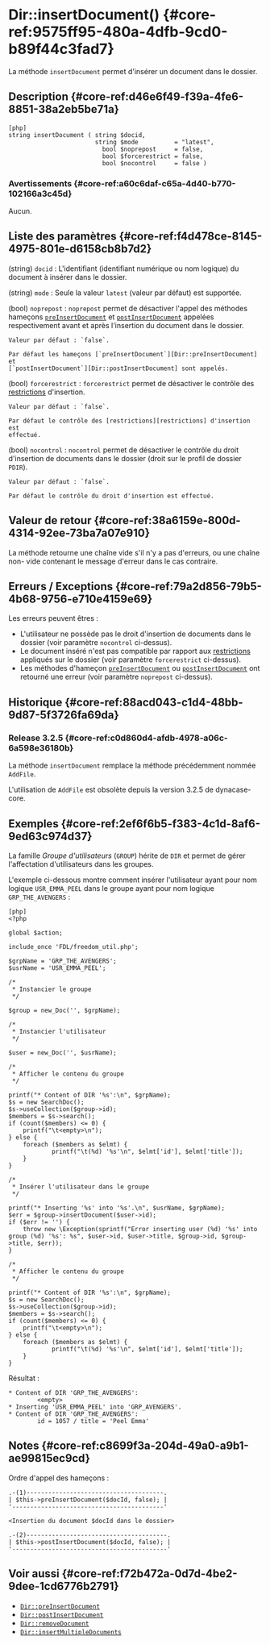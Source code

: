 # Dir::insertDocument() {#core-ref:9575ff95-480a-4dfb-9cd0-b89f44c3fad7}

<div class="short-description" markdown="1">

La méthode `insertDocument` permet d'insérer un document dans le dossier.

</div>

## Description {#core-ref:d46e6f49-f39a-4fe6-8851-38a2eb5be71a}

    [php]
    string insertDocument ( string $docid,
    	                    string $mode          = "latest",
    	                      bool $noprepost     = false,
    	                      bool $forcerestrict = false,
    	                      bool $nocontrol     = false )

### Avertissements {#core-ref:a60c6daf-c65a-4d40-b770-102166a3c45d}

Aucun.

## Liste des paramètres {#core-ref:f4d478ce-8145-4975-801e-d6158cb8b7d2}

(string) `docid`
:   L'identifiant (identifiant numérique ou nom logique) du document à insérer
    dans le dossier.

(string) `mode`
 :  Seule la valeur `latest` (valeur par défaut) est supportée.

(bool) `noprepost`
:   `noprepost` permet de désactiver l'appel des méthodes hameçons
    [`preInsertDocument`][Dir::preInsertDocument] et
    [`postInsertDocument`][Dir::postInsertDocument] appelées respectivement
    avant et après l'insertion du document dans le dossier.
    
    Valeur par défaut : `false`.
    
    Par défaut les hameçons [`preInsertDocument`][Dir::preInsertDocument] et
    [`postInsertDocument`][Dir::postInsertDocument] sont appelés.

(bool) `forcerestrict`
:   `forcerestrict` permet de désactiver le contrôle des
    [restrictions][restrictions] d'insertion.
    
    Valeur par défaut : `false`.
    
    Par défaut le contrôle des [restrictions][restrictions] d'insertion est
    effectué.

(bool) `nocontrol`
:   `nocontrol` permet de désactiver le contrôle du droit d'insertion de
    documents dans le dossier (droit sur le profil de dossier `PDIR`).
    
    Valeur par défaut : `false`.
    
    Par défaut le contrôle du droit d'insertion est effectué.

## Valeur de retour {#core-ref:38a6159e-800d-4314-92ee-73ba7a07e910}

La méthode retourne une chaîne vide s'il n'y a pas d'erreurs, ou une chaîne non-
vide contenant le message d'erreur dans le cas contraire.

## Erreurs / Exceptions {#core-ref:79a2d856-79b5-4b68-9756-e710e4159e69}

Les erreurs peuvent êtres :

* L'utilisateur ne possède pas le droit d'insertion de documents dans le dossier
  (voir paramètre `nocontrol` ci-dessus).
* Le document inséré n'est pas compatible par rapport aux
  [restrictions][restrictions] appliqués sur le dossier (voir paramètre
  `forcerestrict` ci-dessus).
* Les méthodes d'hameçon [`preInsertDocument`][Dir::preInsertDocument] ou
  [`postInsertDocument`][Dir::postInsertDocument] ont retourné une erreur (voir
  paramètre `noprepost` ci-dessus).

## Historique {#core-ref:88acd043-c1d4-48bb-9d87-5f3726fa69da}

### Release 3.2.5 {#core-ref:c0d860d4-afdb-4978-a06c-6a598e36180b}

La méthode `insertDocument` remplace la méthode précédemment nommée `AddFile`.

L'utilisation de `AddFile` est obsolète depuis la version 3.2.5 de dynacase-
core.

## Exemples {#core-ref:2ef6f6b5-f383-4c1d-8af6-9ed63c974d37}

La famille _Groupe d'utilisateurs_ (`GROUP`) hérite de `DIR` et permet de gérer
l'affectation d'utilisateurs dans les groupes.

L'exemple ci-dessous montre comment insérer l'utilisateur ayant pour nom logique
`USR_EMMA_PEEL` dans le groupe ayant pour nom logique `GRP_THE_AVENGERS` :

    [php]
    <?php
    
    global $action;
    
    include_once 'FDL/freedom_util.php';
    
    $grpName = 'GRP_THE_AVENGERS';
    $usrName = 'USR_EMMA_PEEL';
    
    /*
     * Instancier le groupe
     */
    
    $group = new_Doc('', $grpName);
    
    /*
     * Instancier l'utilisateur
     */
    
    $user = new_Doc('', $usrName);
    
    /*
     * Afficher le contenu du groupe
     */
    
    printf("* Content of DIR '%s':\n", $grpName);
    $s = new SearchDoc();
    $s->useCollection($group->id);
    $members = $s->search();
    if (count($members) <= 0) {
        printf("\t<empty>\n");
    } else {
        foreach ($members as $elmt) {
                printf("\t(%d) '%s'\n", $elmt['id'], $elmt['title']);
        }
    }
    
    /*
     * Insérer l'utilisateur dans le groupe
     */
    
    printf("* Inserting '%s' into '%s'.\n", $usrName, $grpName);
    $err = $group->insertDocument($user->id);
    if ($err != '') {
        throw new \Exception(sprintf("Error inserting user (%d) '%s' into group (%d) '%s': %s", $user->id, $user->title, $group->id, $group->title, $err));
    }
    
    /*
     * Afficher le contenu du groupe
     */
    
    printf("* Content of DIR '%s':\n", $grpName);
    $s = new SearchDoc();
    $s->useCollection($group->id);
    $members = $s->search();
    if (count($members) <= 0) {
        printf("\t<empty>\n");
    } else {
        foreach ($members as $elmt) {
                printf("\t(%d) '%s'\n", $elmt['id'], $elmt['title']);
        }
    }

Résultat :

    * Content of DIR 'GRP_THE_AVENGERS':
            <empty>
    * Inserting 'USR_EMMA_PEEL' into 'GRP_AVENGERS'.
    * Content of DIR 'GRP_THE_AVENGERS':
            id = 1057 / title = 'Peel Emma'

## Notes {#core-ref:c8699f3a-204d-49a0-a9b1-ae99815ec9cd}

Ordre d'appel des hameçons :

    .-(1)--------------------------------------.
    | $this->preInsertDocument($docId, false); |
    '------------------------------------------'    
    
    <Insertion du document $docId dans le dossier>
    
    .-(2)---------------------------------------.
    | $this->postInsertDocument($docId, false); |
    '-------------------------------------------'

## Voir aussi {#core-ref:f72b472a-0d7d-4be2-9dee-1cd6776b2791}

- [`Dir::preInsertDocument`][Dir::preInsertDocument]
- [`Dir::postInsertDocument`][Dir::postInsertDocument]
- [`Dir::removeDocument`][Dir::removeDocument]
- [`Dir::insertMultipleDocuments`][Dir::insertMultipleDocuments]

<!-- links -->
[Dir::preInsertDocument]: #core-ref:2f9580d7-cd06-4d09-8853-ed95f614d665
[Dir::postInsertDocument]: #core-ref:65ec2b4a-8878-4004-8e42-0de8c359a231
[Dir::removeDocument]: #core-ref:d337e186-8066-49e2-92a0-26aa518cbf41
[Dir::postInsertMultipleDocuments]: #core-ref:e3cd509f-8678-4dec-a0cf-33aa39674cfe
[restrictions]: #core-ref:ad55c0a7-fc0f-4c9d-95cb-8286f4057c3f
[Dir::insertMultipleDocuments]: #core-ref:098cf44e-568d-4dd2-8dd0-e2f104bc8615
